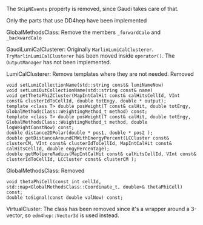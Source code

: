 <!--
Copyright (c) 2020-2024 Key4hep-Project.

This file is part of Key4hep.
See https://key4hep.github.io/key4hep-doc/ for further info.

Licensed under the Apache License, Version 2.0 (the "License");
you may not use this file except in compliance with the License.
You may obtain a copy of the License at

    http://www.apache.org/licenses/LICENSE-2.0

Unless required by applicable law or agreed to in writing, software
distributed under the License is distributed on an "AS IS" BASIS,
WITHOUT WARRANTIES OR CONDITIONS OF ANY KIND, either express or implied.
See the License for the specific language governing permissions and
limitations under the License.
-->
The `SKipNEvents` property is removed, since Gaudi takes care of that.

Only the parts that use DD4hep have been implemented

GlobalMethodsClass: Remove the members `_forwardCalo` and `_backwardCalo`

GaudiLumiCalClusterer: Originally `MarlinLumiCalClusterer`.
`TryMarlinLumiCalClusterer` has been moved inside `operator()`. The
`OutputManager` has not been implemented.

LumiCalClusterer: Remove templates where they are not needed. Removed
```
void setLumiCollectionName(std::string const& lumiNameNow)
void setLumiOutCollectionName(std::string const& name)
void getThetaPhiZCluster(MapIntCalHit const& calHitsCellId, VInt const& clusterIdToCellId, double totEngy, double * output);
template <class T> double posWeight(T const& calHit, double totEngy, GlobalMethodsClass::WeightingMethod_t method) const;
template <class T> double posWeight(T const& calHit, double totEngy, GlobalMethodsClass::WeightingMethod_t method, double logWeightConstNow) const;
double distance2DPolar(double * pos1, double * pos2 );
double getDistanceAroundCMWithEnergyPercent(LCCluster const& clusterCM, VInt const& clusterIdToCellId, MapIntCalHit const& calHitsCellId, double engyPercentage);
double getMoliereRadius(MapIntCalHit const& calHitsCellId, VInt const& clusterIdToCellId, LCCluster const& clusterCM );
```

GlobalMethodsClass: Removed
```
void thetaPhiCell(const int cellId, std::map<GlobalMethodsClass::Coordinate_t, double>& thetaPhiCell) const;
double toSignal(const double valNow) const;
```

VirtualCluster: The class has been removed since it's a wrapper around a
3-vector, so `edm4hep::Vector3d` is used instead.
